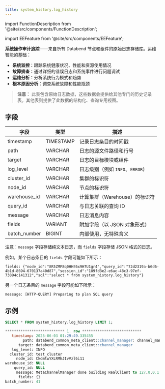 ```yaml
---
title: system_history.log_history
---
```


import FunctionDescription from '@site/src/components/FunctionDescription';

<FunctionDescription description="Introduced or updated: v1.2.764"/>

import EEFeature from '@site/src/components/EEFeature';

<EEFeature featureName='LOG HISTORY'/>

**系统操作审计追踪**——来自所有 Databend 节点和组件的原始日志存储库。运维智能的基础：

- **系统监控**：跟踪系统健康状况、性能和资源使用情况
- **故障排查**：通过详细的错误日志和系统事件进行问题调试
- **运维分析**：分析系统行为模式和趋势
- **根本原因分析**：调查系统故障和性能瓶颈

> **注意：** 此表包含原始日志数据，这些数据会提供给其他专门的历史记录表。其他表则提供了此数据的结构化、查询专用视图。

## 字段

| 字段         | 类型      | 描述                                      |
|--------------|-----------|------------------------------------------|
| timestamp    | TIMESTAMP | 记录日志条目的时间戳                     |
| path         | VARCHAR   | 日志的源文件路径和行号                   |
| target       | VARCHAR   | 日志的目标模块或组件                     |
| log_level    | VARCHAR   | 日志级别（例如 `INFO`、`ERROR`）         |
| cluster_id   | VARCHAR   | 集群的标识符                             |
| node_id      | VARCHAR   | 节点的标识符                             |
| warehouse_id | VARCHAR   | 计算集群（Warehouse）的标识符            |
| query_id     | VARCHAR   | 与日志关联的查询 ID                      |
| message      | VARCHAR   | 日志消息内容                             |
| fields       | VARIANT   | 附加字段（以 JSON 对象形式）             |
| batch_number | BIGINT    | 内部使用，无特殊含义                     |

注意：`message` 字段存储纯文本日志，而 `fields` 字段存储 JSON 格式的日志。

例如，某个日志条目的 `fields` 字段可能如下所示：
```
fields: {"node_id":"8R5ZMF8q0HHE6x9H7U1gr4","query_id":"72d2319a-b6d6-4b1d-8694-670137a40d87","session_id":"189fd3e2-e6ac-48c3-97ef-73094c141312","sql":"select * from system_history.log_history"}
```

另一个日志条目的 `message` 字段可能如下所示：
```
message: [HTTP-QUERY] Preparing to plan SQL query
```

## 示例

```sql
SELECT * FROM system_history.log_history LIMIT 1;

*************************** 1. row ***************************
   timestamp: 2025-06-03 01:29:49.335455
        path: databend_common_meta_client::channel_manager: channel_manager.rs:86
      target: databend_common_meta_client::channel_manager
   log_level: INFO
  cluster_id: test_cluster
     node_id: CkdmtwYXLRMhJIvVzl6i11
warehouse_id: NULL
    query_id: NULL
     message: MetaChannelManager done building RealClient to 127.0.0.1:9191, start handshake
      fields: {}
batch_number: 41
```